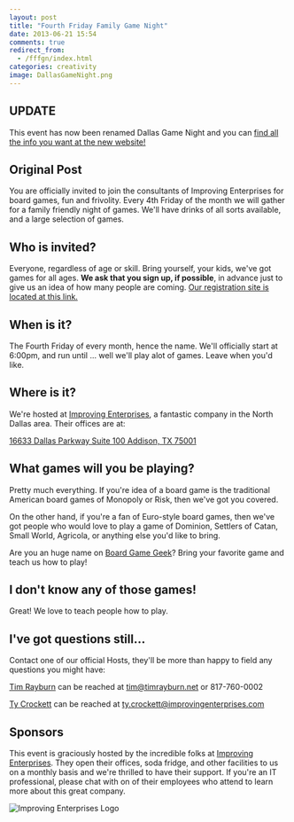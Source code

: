 ```yaml
---
layout: post
title: "Fourth Friday Family Game Night"
date: 2013-06-21 15:54
comments: true
redirect_from:
  - /fffgn/index.html
categories: creativity
image: DallasGameNight.png
---
```

## UPDATE

This event has now been renamed Dallas Game Night and you can [find all the info you want at the new website!](http://DallasGameNight.TimRayburn.net)

## Original Post

You are officially invited to join the consultants of Improving Enterprises for board games, fun and frivolity.  Every 4th Friday of the month we will gather for a family friendly night of games.  We'll have drinks of all sorts available, and a large selection of games.

## Who is invited?
Everyone, regardless of age or skill.  Bring yourself, your kids, we've got games for all ages.  **We ask that you sign up, if possible**, in advance just to give us an idea of how many people are coming.  [Our registration site is located at this link.](http://fffgn.eventbrite.com)

## When is it?

The Fourth Friday of every month, hence the name.  We'll officially start at 6:00pm, and run until ... well we'll play alot of games.  Leave when you'd like.

## Where is it?

We're hosted at [Improving Enterprises](http://improvingenterprises.com), a fantastic company in the North Dallas area.  Their offices are at:

[16633 Dallas Parkway
Suite 100
Addison, TX 75001](https://maps.google.com/maps?q=16633+Dallas+Parkway+Suite+100+Addison,+TX+75001&hl=en&sll=31.168934,-100.076842&sspn=18.524051,54.118652&t=h&hnear=16633+Dallas+Pkwy+%23100,+Addison,+Dallas,+Texas+75001&z=17)

## What games will you be playing?

Pretty much everything.  If you're idea of a board game is the traditional American board games of Monopoly or Risk, then we've got you covered.

On the other hand, if you're a fan of Euro-style board games, then we've got people who would love to play a game of Dominion, Settlers of Catan, Small World, Agricola, or anything else you'd like to bring.

Are you an huge name on [Board Game Geek](http://www.boardgamegeek.com/)?  Bring your favorite game and teach us how to play!

## I don't know any of those games!

Great!  We love to teach people how to play.

## I've got questions still...

Contact one of our official Hosts, they'll be more than happy to field any questions you might have:

[Tim Rayburn](http://TimRayburn.net) can be reached at tim@timrayburn.net or 817-760-0002

[Ty Crockett](http://tycrockett.com) can be reached at ty.crockett@improvingenterprises.com

## Sponsors

This event is graciously hosted by the incredible folks at [Improving Enterprises](http://improvingenterprises.com).  They open their offices, soda fridge, and other facilities to us on a monthly basis and we're thrilled to have their support.  If you're an IT professional, please chat with on of their employees who attend to learn more about this great company.

![Improving Enterprises Logo](http://timrayburn.net/images/ie-logo-small.jpg)  
